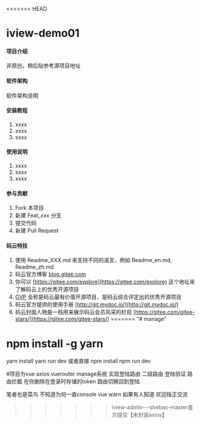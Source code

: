 <<<<<<< HEAD
# iview-demo01

#### 项目介绍
非原创，稍后贴参考源项目地址

#### 软件架构
软件架构说明


#### 安装教程

1. xxxx
2. xxxx
3. xxxx

#### 使用说明

1. xxxx
2. xxxx
3. xxxx

#### 参与贡献

1. Fork 本项目
2. 新建 Feat_xxx 分支
3. 提交代码
4. 新建 Pull Request


#### 码云特技

1. 使用 Readme\_XXX.md 来支持不同的语言，例如 Readme\_en.md, Readme\_zh.md
2. 码云官方博客 [blog.gitee.com](https://blog.gitee.com)
3. 你可以 [https://gitee.com/explore](https://gitee.com/explore) 这个地址来了解码云上的优秀开源项目
4. [GVP](https://gitee.com/gvp) 全称是码云最有价值开源项目，是码云综合评定出的优秀开源项目
5. 码云官方提供的使用手册 [http://git.mydoc.io/](http://git.mydoc.io/)
6. 码云封面人物是一档用来展示码云会员风采的栏目 [https://gitee.com/gitee-stars/](https://gitee.com/gitee-stars/)
=======
"# manage"
# npm install -g yarn
yarn install
yarn run dev
或者直接
npm install
npm run dev

#项目为vue axios  vuerouter manage系统   实现登陆路由 二级路由 登陆验证  路由拦截  在你删除在登录时存储的token 路由切换回到登陆

笔者也是菜鸟  不知道为何一直console vue warn 如果有人知道  欢迎指正交流
>>>>>>> iview-admin---shebao-master首次提交【未封装axios】
